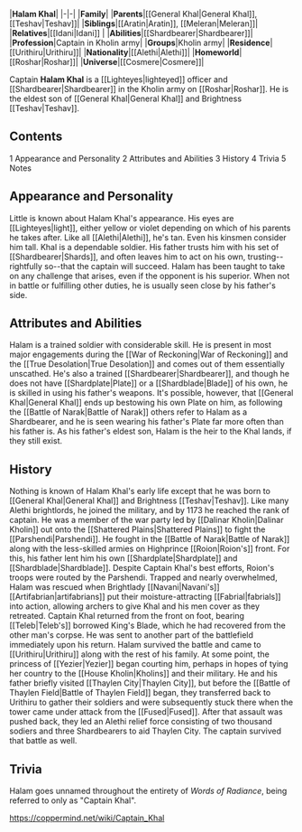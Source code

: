 |**Halam Khal**|
|-|-|
|**Family**|
|**Parents**|[[General Khal\|General Khal]], [[Teshav\|Teshav]]|
|**Siblings**|[[Aratin\|Aratin]], [[Meleran\|Meleran]]|
|**Relatives**|[[Idani\|Idani]] |
|**Abilities**|[[Shardbearer\|Shardbearer]]|
|**Profession**|Captain in Kholin army|
|**Groups**|Kholin army|
|**Residence**|[[Urithiru\|Urithiru]]|
|**Nationality**|[[Alethi\|Alethi]]|
|**Homeworld**|[[Roshar\|Roshar]]|
|**Universe**|[[Cosmere\|Cosmere]]|

Captain **Halam Khal** is a [[Lighteyes\|lighteyed]] officer and [[Shardbearer\|Shardbearer]] in the  Kholin army on [[Roshar\|Roshar]]. He is the eldest son of [[General Khal\|General Khal]] and Brightness [[Teshav\|Teshav]].

## Contents

1 Appearance and Personality
2 Attributes and Abilities
3 History
4 Trivia
5 Notes


## Appearance and Personality
Little is known about Halam Khal's appearance. His eyes are [[Lighteyes\|light]], either yellow or violet depending on which of his parents he takes after. Like all [[Alethi\|Alethi]], he's tan. Even his kinsmen consider him tall.
Khal is a dependable soldier. His father trusts him with his set of [[Shardbearer\|Shards]], and often leaves him to act on his own, trusting--rightfully so--that the captain will succeed. Halam has been taught to take on any challenge that arises, even if the opponent is his superior. When not in battle or fulfilling other duties, he is usually seen close by his father's side.

## Attributes and Abilities
Halam is a trained soldier with considerable skill. He is present in most major engagements during the [[War of Reckoning\|War of Reckoning]] and the [[True Desolation\|True Desolation]] and comes out of them essentially unscathed. He's also a trained [[Shardbearer\|Shardbearer]], and though he does not have [[Shardplate\|Plate]] or a [[Shardblade\|Blade]] of his own, he is skilled in using his father's weapons. It's possible, however, that [[General Khal\|General Khal]] ends up bestowing his own Plate on him, as following the [[Battle of Narak\|Battle of Narak]] others refer to Halam as a Shardbearer, and he is seen wearing his father's Plate far more often than his father is.
As his father's eldest son, Halam is the heir to the Khal lands, if they still exist.

## History
Nothing is known of Halam Khal's early life except that he was born to [[General Khal\|General Khal]] and Brightness [[Teshav\|Teshav]]. Like many Alethi brightlords, he joined the military, and by 1173 he reached the rank of captain. He was a member of the war party led by [[Dalinar Kholin\|Dalinar Kholin]] out onto the [[Shattered Plains\|Shattered Plains]] to fight the [[Parshendi\|Parshendi]]. He fought in the [[Battle of Narak\|Battle of Narak]] along with the less-skilled armies on Highprince [[Roion\|Roion's]] front. For this, his father lent him his own [[Shardplate\|Shardplate]] and [[Shardblade\|Shardblade]].
Despite Captain Khal's best efforts, Roion's troops were routed by the Parshendi. Trapped and nearly overwhelmed, Halam was rescued when Brightlady [[Navani\|Navani's]] [[Artifabrian\|artifabrians]] put their moisture-attracting [[Fabrial\|fabrials]] into action, allowing archers to give Khal and his men cover as they retreated. Captain Khal returned from the front on foot, bearing [[Teleb\|Teleb's]] borrowed King's Blade, which he had recovered from the other man's corpse. He was sent to another part of the battlefield immediately upon his return.
Halam survived the battle and came to [[Urithiru\|Urithiru]] along with the rest of his family. At some point, the princess of [[Yezier\|Yezier]] began courting him, perhaps in hopes of tying her country to the [[House Kholin\|Kholins]] and their military. He and his father briefly visited [[Thaylen City\|Thaylen City]], but before the [[Battle of Thaylen Field\|Battle of Thaylen Field]] began, they transferred back to Urithiru to gather their soldiers and were subsequently stuck there when the tower came under attack from the [[Fused\|Fused]]. After that assault was pushed back, they led an Alethi relief force consisting of two thousand sodiers and three Shardbearers to aid Thaylen City. The captain survived that battle as well.

## Trivia
Halam goes unnamed throughout the entirety of *Words of Radiance*, being referred to only as "Captain Khal".


https://coppermind.net/wiki/Captain_Khal